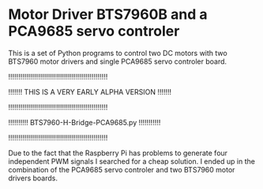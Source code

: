 # Motor Driver BTS7960B and a PCA9685 servo controler
This is a set of Python programs to control two DC motors with two BTS7960 motor drivers and single PCA9685 servo controler board.

!!!!!!!!!!!!!!!!!!!!!!!!!!!!!!!!!!!!!!!!!!!!!!!!!!

!!!!!!! THIS IS A VERY EARLY ALPHA VERSION !!!!!!!

!!!!!!!!!!!!!!!!!!!!!!!!!!!!!!!!!!!!!!!!!!!!!!!!!!

!!!!!!!!!! BTS7960-H-Bridge-PCA9685.py !!!!!!!!!!!

!!!!!!!!!!!!!!!!!!!!!!!!!!!!!!!!!!!!!!!!!!!!!!!!!!

Due to the fact that the Raspberry Pi has problems to generate four independent PWM signals I searched for a cheap solution.
I ended up in the combination of the PCA9685 servo controler and two BTS7960 motor drivers boards.
